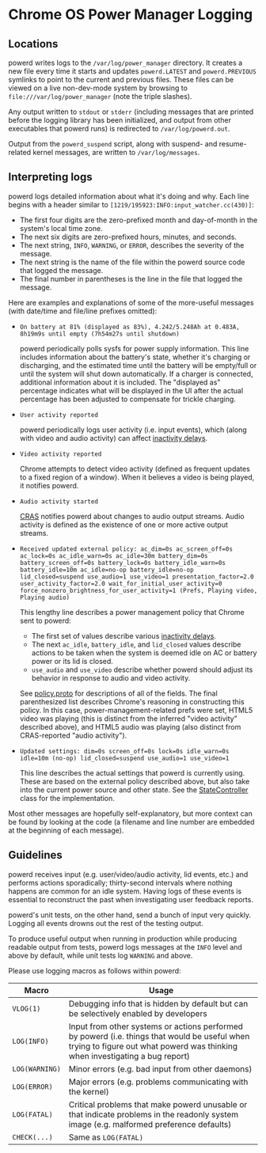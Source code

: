 # Chrome OS Power Manager Logging

## Locations

powerd writes logs to the `/var/log/power_manager` directory. It creates a new
file every time it starts and updates `powerd.LATEST` and `powerd.PREVIOUS`
symlinks to point to the current and previous files. These files can be viewed
on a live non-dev-mode system by browsing to `file:///var/log/power_manager`
(note the triple slashes).

Any output written to `stdout` or `stderr` (including messages that are printed
before the logging library has been initialized, and output from other
executables that powerd runs) is redirected to `/var/log/powerd.out`.

Output from the `powerd_suspend` script, along with suspend- and resume-related
kernel messages, are written to `/var/log/messages`.

## Interpreting logs

powerd logs detailed information about what it's doing and why. Each line begins
with a header similar to `[1219/195923:INFO:input_watcher.cc(430)]`:

*   The first four digits are the zero-prefixed month and day-of-month in the
    system's local time zone.
*   The next six digits are zero-prefixed hours, minutes, and seconds.
*   The next string, `INFO`, `WARNING`, or `ERROR`, describes the severity of
    the message.
*   The next string is the name of the file within the powerd source code that
    logged the message.
*   The final number in parentheses is the line in the file that logged the
    message.

Here are examples and explanations of some of the more-useful messages (with
date/time and file/line prefixes omitted):

*   `On battery at 81% (displayed as 83%), 4.242/5.248Ah at 0.483A, 8h19m9s
    until empty (7h54m27s until shutdown)`

    powerd periodically polls sysfs for power supply information. This line
    includes information about the battery's state, whether it's charging or
    discharging, and the estimated time until the battery will be empty/full or
    until the system will shut down automatically. If a charger is connected,
    additional information about it is included. The "displayed as" percentage
    indicates what will be displayed in the UI after the actual percentage has
    been adjusted to compensate for trickle charging.

*   `User activity reported`

    powerd periodically logs user activity (i.e. input events), which (along
    with video and audio activity) can affect [inactivity delays].

*   `Video activity reported`

    Chrome attempts to detect video activity (defined as frequent updates to a
    fixed region of a window). When it believes a video is being played, it
    notifies powerd.

*   `Audio activity started`

    [CRAS] notifies powerd about changes to audio output streams. Audio activity
    is defined as the existence of one or more active output streams.

*   `Received updated external policy: ac_dim=0s ac_screen_off=0s ac_lock=0s
    ac_idle_warn=0s ac_idle=30m battery_dim=0s battery_screen_off=0s
    battery_lock=0s battery_idle_warn=0s battery_idle=10m ac_idle=no-op
    battery_idle=no-op lid_closed=suspend use_audio=1 use_video=1
    presentation_factor=2.0 user_activity_factor=2.0
    wait_for_initial_user_activity=0
    force_nonzero_brightness_for_user_activity=1 (Prefs, Playing video, Playing
    audio)`

    This lengthy line describes a power management policy that Chrome sent to
    powerd:

    *   The first set of values describe various [inactivity delays].
    *   The next `ac_idle`, `battery_idle`, and `lid_closed` values describe
        actions to be taken when the system is deemed idle on AC or battery
        power or its lid is closed.
    *   `use_audio` and `use_video` describe whether powerd should adjust its
        behavior in response to audio and video activity.

    See [policy.proto] for descriptions of all of the fields. The final
    parenthesized list describes Chrome's reasoning in constructing this policy.
    In this case, power-management-related prefs were set, HTML5 video was
    playing (this is distinct from the inferred "video activity" described
    above), and HTML5 audio was playing (also distinct from CRAS-reported "audio
    activity").

*   `Updated settings: dim=0s screen_off=0s lock=0s idle_warn=0s idle=10m
    (no-op) lid_closed=suspend use_audio=1 use_video=1`

    This line describes the actual settings that powerd is currently using.
    These are based on the external policy described above, but also take into
    the current power source and other state. See the [StateController] class
    for the implementation.

Most other messages are hopefully self-explanatory, but more context can be
found by looking at the code (a filename and line number are embedded at the
beginning of each message).

## Guidelines

powerd receives input (e.g. user/video/audio activity, lid events, etc.) and
performs actions sporadically; thirty-second intervals where nothing happens are
common for an idle system. Having logs of these events is essential to
reconstruct the past when investigating user feedback reports.

powerd's unit tests, on the other hand, send a bunch of input very quickly.
Logging all events drowns out the rest of the testing output.

To produce useful output when running in production while producing readable
output from tests, powerd logs messages at the `INFO` level and above by
default, while unit tests log `WARNING` and above.

Please use logging macros as follows within powerd:

| Macro          | Usage |
|----------------|-------|
| `VLOG(1)`      | Debugging info that is hidden by default but can be selectively enabled by developers |
| `LOG(INFO)`    | Input from other systems or actions performed by powerd (i.e. things that would be useful when trying to figure out what powerd was thinking when investigating a bug report) |
| `LOG(WARNING)` | Minor errors (e.g. bad input from other daemons) |
| `LOG(ERROR)`   | Major errors (e.g. problems communicating with the kernel) |
| `LOG(FATAL)`   | Critical problems that make powerd unusable or that indicate problems in the readonly system image (e.g. malformed preference defaults) |
| `CHECK(...)`   | Same as `LOG(FATAL)` |

[inactivity delays]: inactivity_delays.md
[CRAS]: https://www.chromium.org/chromium-os/chromiumos-design-docs/cras-chromeos-audio-server
[policy.proto]: https://chromium.googlesource.com/chromiumos/platform/system_api/+/master/dbus/power_manager/policy.proto
[StateController]: ../powerd/policy/state_controller.h
